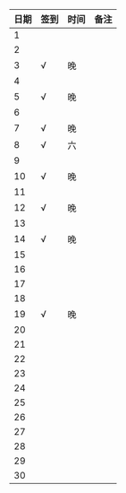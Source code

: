 日期|签到|时间|备注|
:---------------|:---------------|:---------------|:---------------
1||||
2||||
3|√|晚||
4||||
5|√|晚||
6||||
7|√|晚||
8|√|六||
9||||
10|√|晚||
11||||
12|√|晚||
13||||
14|√|晚||
15||||
16||||
17||||
18||||
19|√|晚||
20||||
21||||
22||||
23||||
24||||
25||||
26||||
27||||
28||||
29||||
30||||
